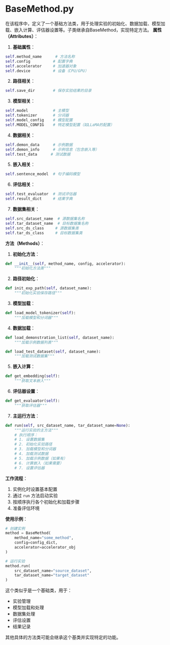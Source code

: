 # BaseMethod.py

在该程序中，定义了一个基础方法类，用于处理实验的初始化、数据加载、模型加载、嵌入计算、评估器设置等。子类继承自BaseMethod，实现特定方法。
**属性（Attributes）**：
1. **基础属性**：
```python
self.method_name      # 方法名称
self.config          # 配置字典
self.accelerator     # 加速器对象
self.device          # 设备（CPU/GPU）
```

2. **路径相关**：
```python
self.save_dir        # 保存实验结果的目录
```

3. **模型相关**：
```python
self.model           # 主模型
self.tokenizer       # 分词器
self.model_config    # 模型配置
self.MODEL_CONFIG    # 特定模型配置（如LLaMA的配置）
```

4. **数据相关**：
```python
self.demon_data      # 示例数据
self.demon_info      # 示例信息（包含嵌入等）
self.test_data      # 测试数据
```

5. **嵌入相关**：
```python
self.sentence_model  # 句子编码模型
```

6. **评估相关**：
```python
self.test_evaluator  # 测试评估器
self.result_dict     # 结果字典
```

7. **数据集相关**：
```python
self.src_dataset_name  # 源数据集名称
self.tar_dataset_name  # 目标数据集名称
self.src_ds_class     # 源数据集类
self.tar_ds_class     # 目标数据集类
```

**方法（Methods）**：

1. **初始化方法**：
```python
def __init__(self, method_name, config, accelerator):
    """初始化方法类"""
```

2. **路径初始化**：
```python
def init_exp_path(self, dataset_name):
    """初始化实验保存路径"""
```

3. **模型加载**：
```python
def load_model_tokenizer(self):
    """加载模型和分词器"""
```

4. **数据加载**：
```python
def load_demonstration_list(self, dataset_name):
    """加载示例数据列表"""

def load_test_dataset(self, dataset_name):
    """加载测试数据集"""
```

5. **嵌入计算**：
```python
def get_embedding(self):
    """获取文本嵌入"""
```

6. **评估器设置**：
```python
def get_evaluator(self):
    """获取评估器"""
```

7. **主运行方法**：
```python
def run(self, src_dataset_name, tar_dataset_name=None):
    """运行实验的主方法"""
    # 执行顺序：
    # 1. 设置数据集
    # 2. 初始化实验路径
    # 3. 加载模型和分词器
    # 4. 加载测试数据
    # 5. 加载示例数据（如果有）
    # 6. 计算嵌入（如果需要）
    # 7. 设置评估器
```

**工作流程**：
1. 实例化时设置基本配置
2. 通过 `run` 方法启动实验
3. 按顺序执行各个初始化和加载步骤
4. 准备评估环境

**使用示例**：
```python
# 创建实例
method = BaseMethod(
    method_name="some_method",
    config=config_dict,
    accelerator=accelerator_obj
)

# 运行实验
method.run(
    src_dataset_name="source_dataset",
    tar_dataset_name="target_dataset"
)
```

这个类似乎是一个基础类，用于：
- 实验管理
- 模型加载和处理
- 数据集处理
- 评估设置
- 结果记录

其他具体的方法类可能会继承这个基类并实现特定的功能。
